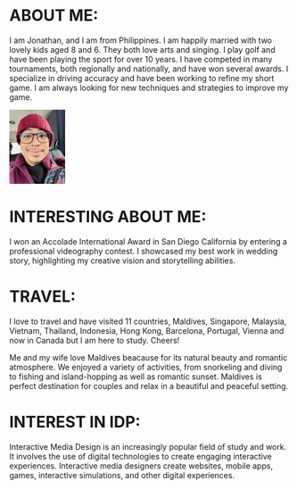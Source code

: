 # ABOUT ME:

I am Jonathan, and I am from Philippines. I am happily married with two lovely kids aged 8 and 6. They both love arts and singing. I play golf and have been playing the sport for over 10 years. I have competed in many tournaments, both regionally and nationally, and have won several awards. I specialize in driving accuracy and have been working to refine my short game. I am always looking for new techniques and strategies to improve my game.

<img src="photos/hoya.jpg" width=100>

# INTERESTING ABOUT ME:

I won an Accolade International Award in San Diego California by entering a professional videography contest. I showcased my best work in wedding story, highlighting my creative vision and storytelling abilities.

# TRAVEL: 

I love to travel and have visited 11 countries, Maldives, Singapore, Malaysia, Vietnam, Thailand, Indonesia, Hong Kong, Barcelona, Portugal, Vienna and now in Canada but I am here to study. Cheers!

Me and my wife love Maldives beacause for its natural beauty and romantic atmosphere. We enjoyed a variety of activities, from snorkeling and diving to fishing and island-hopping as well as romantic sunset. Maldives is perfect destination for couples and relax in a beautiful and peaceful setting.

# INTEREST IN IDP:

Interactive Media Design is an increasingly popular field of study and work. It involves the use of digital technologies to create engaging interactive experiences. Interactive media designers create websites, mobile apps, games, interactive simulations, and other digital experiences.
